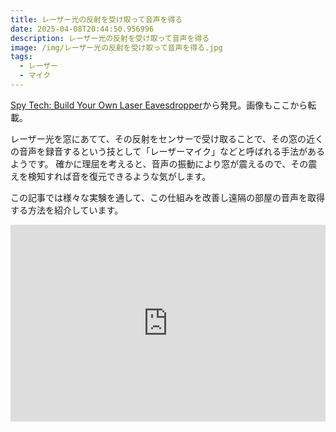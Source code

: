 ```yaml
---
title: レーザー光の反射を受け取って音声を得る
date: 2025-04-08T20:44:50.956996
description: レーザー光の反射を受け取って音声を得る
image: /img/レーザー光の反射を受け取って音声を得る.jpg
tags:
  - レーザー
  - マイク
---
```

[Spy Tech: Build Your Own Laser Eavesdropper](https://hackaday.com/2025/03/18/spy-tech-build-your-own-laser-eavesdropper/)から発見。画像もここから転載。

レーザー光を窓にあてて、その反射をセンサーで受け取ることで、その窓の近くの音声を録音するという技として「レーザーマイク」などと呼ばれる手法があるようです。
確かに理屈を考えると、音声の振動により窓が震えるので、その震えを検知すれば音を復元できるような気がします。

この記事では様々な実験を通して、この仕組みを改善し遠隔の部屋の音声を取得する方法を紹介しています。


<iframe width="100%" height="315" src="https://www.youtube.com/embed/EiVi8AjG4OY" title="YouTube video player" frameborder="0" allow="accelerometer; autoplay; clipboard-write; encrypted-media; gyroscope; picture-in-picture" allowfullscreen></iframe>




